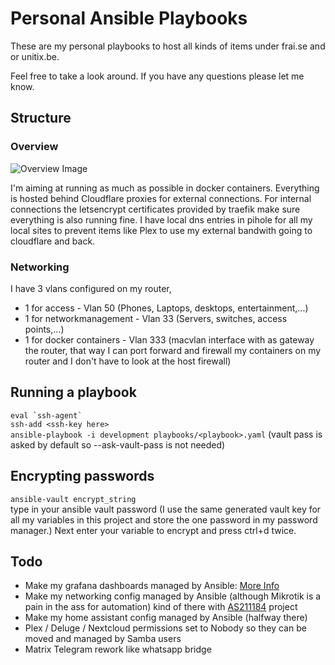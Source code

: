 # Personal Ansible Playbooks

These are my personal playbooks to host all kinds of items under frai.se and or unitix.be.

Feel free to take a look around. If you have any questions please let me know.

## Structure

### Overview
![Overview Image](https://i.imgur.com/lfj1ciX.png)

I'm aiming at running as much as possible in docker containers. Everything is hosted behind Cloudflare proxies for external connections. For internal connections the letsencrypt certificates provided by traefik make sure everything is also running fine. I have local dns entries in pihole for all my local sites to prevent items like Plex to use my external bandwith going to cloudflare and back.

### Networking
I have 3 vlans configured on my router,
- 1 for access - Vlan 50 (Phones, Laptops, desktops, entertainment,...)
- 1 for networkmanagement - Vlan 33 (Servers, switches, access points,...)
- 1 for docker containers - Vlan 333 (macvlan interface with as gateway the router, that way I can port forward and firewall my containers on my router and I don't have to look at the host firewall)

## Running a playbook
``eval `ssh-agent` ``   
`ssh-add <ssh-key here>`      
`ansible-playbook -i development playbooks/<playbook>.yaml` (vault pass is asked by default so --ask-vault-pass is not needed)

## Encrypting passwords
`ansible-vault encrypt_string`    
type in your ansible vault password (I use the same generated vault key for all my variables in this project and store the one password in my password manager.)
Next enter your variable to encrypt and press ctrl+d twice.


## Todo
- Make my grafana dashboards managed by Ansible: [More Info](https://docs.ansible.com/ansible/latest/collections/community/grafana/grafana_dashboard_module.html)
- Make my networking config managed by Ansible (although Mikrotik is a pain in the ass for automation) kind of there with [AS211184](https://github.com/33Fraise33/AS211184) project
- Make my home assistant config managed by Ansible (halfway there)
- Plex / Deluge / Nextcloud permissions set to Nobody so they can be moved and managed by Samba users
- Matrix Telegram rework like whatsapp bridge
